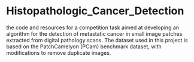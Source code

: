 # Histopathologic_Cancer_Detection
the code and resources for a competition task aimed at developing an algorithm for the detection of metastatic cancer in small image patches extracted from digital pathology scans. The dataset used in this project is based on the PatchCamelyon (PCam) benchmark dataset, with modifications to remove duplicate images.

